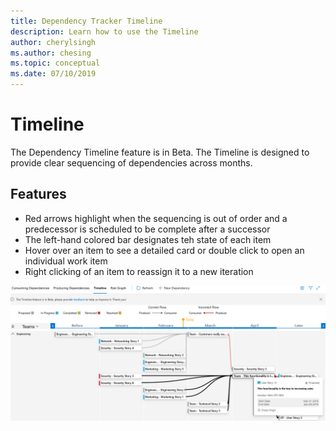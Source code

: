 ```yaml
---
title: Dependency Tracker Timeline
description: Learn how to use the Timeline
author: cherylsingh
ms.author: chesing
ms.topic: conceptual
ms.date: 07/10/2019
---
```

# Timeline
The Dependency Timeline feature is in Beta.  The Timeline is designed to provide clear sequencing of dependencies across months.

## Features
- Red arrows highlight when the sequencing is out of order and a predecessor is scheduled to be complete after a successor
- The left-hand colored bar designates teh state of each item
- Hover over an item to see a detailed card or double click to open an individual work item
- Right clicking of an item to reassign it to a new iteration

![Timeline](../images/Timeline.png)

